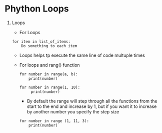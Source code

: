 # Phython Loops

1. Loops
    - For Loops

    ```
    for item in list_of_items:
        Do something to each item
    ```

    - Loops helps tp execute the same line of code multuple times

    - For loops and rang() function
        
        ```
        for number in range(a, b):
            print(number)
        ```
        ```
        for number in range(1, 10):
             print(number)
        ```
        
        - By default the range will step through all the functions from the start to the end and increase by 1, but if you want it to increase by another number you specify the step size

        ```
        for number in range (1, 11, 3): 
            print(number)
        ```